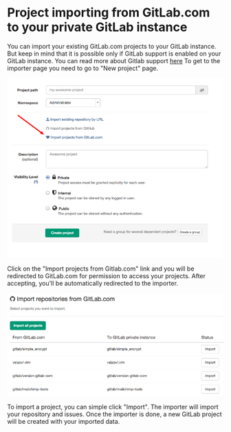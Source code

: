 # Project importing from GitLab.com to your private GitLab instance

You can import your existing GitLab.com projects to your GitLab instance. But keep in mind that it is possible only if
GitLab support is enabled on your GitLab instance. 
You can read more about Gitlab support [here](http://doc.gitlab.com/ce/integration/gitlab.html)
To get to the importer page you need to go to "New project" page.

![New project page](gitlab_importer/new_project_page.png)

Click on the "Import projects from Gitlab.com" link and you will be redirected to GitLab.com 
for permission to access your projects. After accepting, you'll be automatically redirected to the importer.


![Importer page](gitlab_importer/importer.png)


To import a project, you can simple click "Import". The importer will import your repository and issues. 
Once the importer is done, a new GitLab project will be created with your imported data.